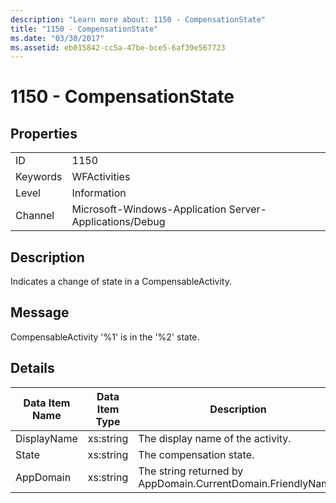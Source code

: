 ```yaml
---
description: "Learn more about: 1150 - CompensationState"
title: "1150 - CompensationState"
ms.date: "03/30/2017"
ms.assetid: eb015842-cc5a-47be-bce5-6af39e567723
---
```

# 1150 - CompensationState

## Properties  
  
|||  
|-|-|  
|ID|1150|  
|Keywords|WFActivities|  
|Level|Information|  
|Channel|Microsoft-Windows-Application Server-Applications/Debug|  
  
## Description  

 Indicates a change of state in a CompensableActivity.  
  
## Message  

 CompensableActivity '%1' is in the '%2' state.  
  
## Details  
  
|Data Item Name|Data Item Type|Description|  
|--------------------|--------------------|-----------------|  
|DisplayName|xs:string|The display name of the activity.|  
|State|xs:string|The compensation state.|  
|AppDomain|xs:string|The string returned by AppDomain.CurrentDomain.FriendlyName.|
